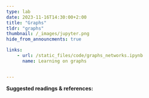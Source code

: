 ```yaml
---
type: lab
date: 2023-11-16T14:30:00+2:00
title: "Graphs"
tldr: "graphs"
thumbnail: /_images/jupyter.png
hide_from_announcments: true

links: 
    - url: /static_files/code/graphs_networks.ipynb
      name: Learning on graphs


---
```

**Suggested readings & references:**
